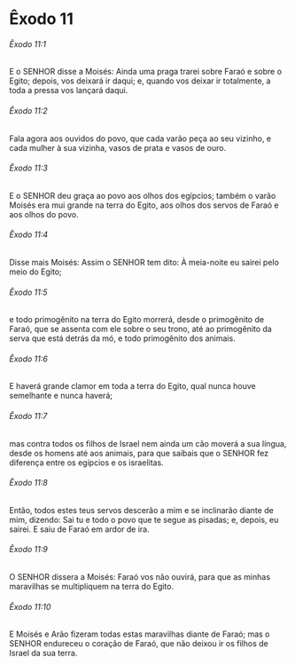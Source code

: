 # Êxodo 11

###### Êxodo 11:1

E o SENHOR disse a Moisés: Ainda uma praga trarei sobre Faraó e sobre o Egito; depois, vos deixará ir daqui; e, quando vos deixar ir totalmente, a toda a pressa vos lançará daqui.

###### Êxodo 11:2

Fala agora aos ouvidos do povo, que cada varão peça ao seu vizinho, e cada mulher à sua vizinha, vasos de prata e vasos de ouro.

###### Êxodo 11:3

E o SENHOR deu graça ao povo aos olhos dos egípcios; também o varão Moisés era mui grande na terra do Egito, aos olhos dos servos de Faraó e aos olhos do povo.

###### Êxodo 11:4

Disse mais Moisés: Assim o SENHOR tem dito: À meia-noite eu sairei pelo meio do Egito;

###### Êxodo 11:5

e todo primogênito na terra do Egito morrerá, desde o primogênito de Faraó, que se assenta com ele sobre o seu trono, até ao primogênito da serva que está detrás da mó, e todo primogênito dos animais.

###### Êxodo 11:6

E haverá grande clamor em toda a terra do Egito, qual nunca houve semelhante e nunca haverá;

###### Êxodo 11:7

mas contra todos os filhos de Israel nem ainda um cão moverá a sua língua, desde os homens até aos animais, para que saibais que o SENHOR fez diferença entre os egípcios e os israelitas.

###### Êxodo 11:8

Então, todos estes teus servos descerão a mim e se inclinarão diante de mim, dizendo: Sai tu e todo o povo que te segue as pisadas; e, depois, eu sairei. E saiu de Faraó em ardor de ira.

###### Êxodo 11:9

O SENHOR dissera a Moisés: Faraó vos não ouvirá, para que as minhas maravilhas se multipliquem na terra do Egito.

###### Êxodo 11:10

E Moisés e Arão fizeram todas estas maravilhas diante de Faraó; mas o SENHOR endureceu o coração de Faraó, que não deixou ir os filhos de Israel da sua terra.

